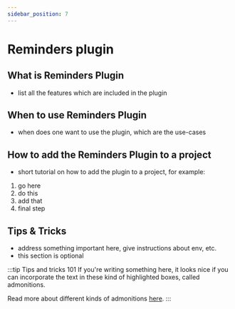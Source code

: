 ```yaml
---
sidebar_position: 7
---
```


# Reminders plugin

## What is Reminders Plugin

- list all the features which are included in the plugin

## When to use Reminders Plugin

- when does one want to use the plugin, which are the use-cases

## How to add the Reminders Plugin to a project

- short tutorial on how to add the plugin to a project, for example:

1. go here
2. do this
3. add that
4. final step

## Tips & Tricks

- address something important here, give instructions about env, etc.
- this section is optional

:::tip Tips and tricks 101
If you're writing something here, it looks nice if you can incorporate the text in these kind of highlighted boxes, called admonitions.

Read more about different kinds of admonitions [here](https://docusaurus.io/docs/markdown-features/admonitions).
:::